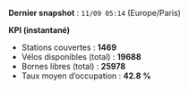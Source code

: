 **Dernier snapshot** : `11/09 05:14` (Europe/Paris)

**KPI (instantané)**

- Stations couvertes : **1469**
- Vélos disponibles (total) : **19688**
- Bornes libres (total) : **25978**
- Taux moyen d’occupation : **42.8 %**
